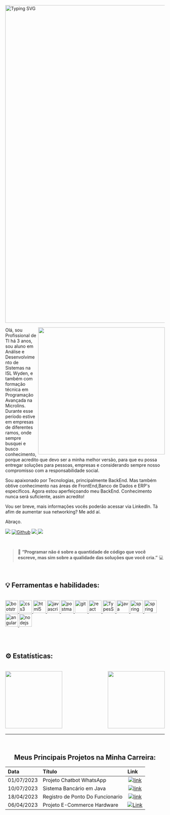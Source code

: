 <div>

  <a href="https://git.io/typing-svg"><img src="https://readme-typing-svg.demolab.com?font=Shadows+Into+Light&pause=1000&color=3BF74E&width=435&lines=Bem+vindo+ao+meu+portif%C3%B3lio" alt="Typing SVG" style='width: 1000px;'/></a>

  <img src="https://media.giphy.com/media/VlqKzQ96z6nutbmsyx/giphy.gif" width="400px" align="right" />
</div>


Olá, sou Profissional de TI há 3 anos, sou aluno em Análise e Desenvolvimento de Sistemas na ISL Wyden,
e também com formação técnica em Programação Avançada na Microlins.
Durante esse período estive em empresas de diferentes ramos, onde sempre busquei e busco conhecimento,
porque acredito que devo ser a minha melhor versão, para que eu possa entregar soluções para pessoas,
empresas e considerando sempre nosso compromisso com a responsabilidade social.

Sou apaixonado por Tecnologias, principalmente BackEnd. Mas também obtive conhecimento nas áreas de
FrontEnd,Banco de Dados e ERP's específicos. Agora estou aperfeiçoando meu BackEnd.
Conhecimento nunca será suficiente, assim acredito! 

Vou ser breve, mais informações vocês poderão acessar via LinkedIn. Tá afim de aumentar sua networking? Me add aí.

Abraço.

<a href="https://www.linkedin.com/in/leonardo-2864471b7/" target="_blank"><img src="https://img.shields.io/badge/-LinkedIn-%230077B5?style=for-the-badge&logo=linkedin&logoColor=white"></a>
[![Github](https://img.shields.io/badge/Github-FFF?style=for-the-badge&logo=github&logoColor=0E76A8)](https://github.com/LeonardoRSantos/) <a href =  "mailto:leonardoworkbench@gmail.com"><img src="https://img.shields.io/badge/Gmail-D14836?style=for-the-badge&logo=gmail&logoColor=white" target="_blank"> </a><a href="https://wa.me/5598983554269" target="_blank"><img src="https://img.shields.io/badge/WhatsApp-25D366?style=for-the-badge&logo=whatsapp&logoColor=white"></a>


<br>

> 🚀 **“Programar não é sobre a quantidade de código que você escreve, mas sim sobre a qualidade das soluções que você cria.”** 💻

<br>

<h2 align="left">
  💡 Ferramentas e habilidades:
</h2>

<br>

<div>
  <a href="https://getbootstrap.com" target="_blank" rel="noreferrer">
    <img src="https://skillicons.dev/icons?i=bootstrap"
    alt="bootstrap" width="40" height="40" /> </a>   
  <a href="https://www.w3schools.com/css/" target="_blank" rel="noreferrer"> 
    <img src="https://skillicons.dev/icons?i=css" 
    alt="css3" width="40" height="40" /> </a> 
  <a href="https://www.w3.org/html/" target="_blank" rel="noreferrer"> <img
      src="https://skillicons.dev/icons?i=html"
      alt="html5" width="40" height="40" /> </a> 
  <a href="https://developer.mozilla.org/en-US/docs/Web/JavaScript" target="_blank" rel="noreferrer"> <img
      src="https://skillicons.dev/icons?i=js"
      alt="javascript" width="40" height="40" /> </a>     
  <a href="www.postman.com" target="_blank" rel="noreferrer"> 
    <img src="https://skillicons.dev/icons?i=postman"
    alt="postman" width="40" height="40" /> </a>
  <a href="https://git-scm.com" target="_blank" rel="noreferrer"> 
    <img src="https://skillicons.dev/icons?i=git"
    alt="git" width="40" height="40" /> </a>   
  <a href="https://reactjs.org/" target="_blank" rel="noreferrer"> 
    <img src="https://skillicons.dev/icons?i=react"
    alt="react" width="40" height="40" /> </a>     
  <a href="https://www.typescriptlang.org" target="_blank" rel="noreferrer"> 
    <img src="https://skillicons.dev/icons?i=ts"
    alt="TypesScript" width="40" height="40" /> </a>
  <a href="https://www.java.com" target="_blank" rel="noreferrer"> 
    <img src="https://skillicons.dev/icons?i=java"
    alt="java" width="40" height="40" /> </a>
  <a href="https://spring.io/" target="_blank" rel="noreferrer"> 
    <img src="https://skillicons.dev/icons?i=spring"
    alt="spring" width="40" height="40" /> </a>
  <a href="https://www.postgresql.org/" target="_blank" rel="noreferrer"> 
    <img src="https://skillicons.dev/icons?i=postgres"
    alt="spring" width="40" height="40" /> </a>
  <a href="https://angular.io/" target="_blank" rel="noreferrer"> 
    <img src="https://skillicons.dev/icons?i=angular"
    alt="angular" width="40" height="40" /> </a>
  <a href="https://nodejs.org/en" target="_blank" rel="noreferrer"> 
    <img src="https://skillicons.dev/icons?i=nodejs"
    alt="nodejs" width="40" height="40" /> </a>

</hr>

<br><br>

<h2>⚙️ Estatísticas:</h2>

<br>

<img height="180em" align="left" src="https://github-readme-stats.vercel.app/api?username=LeonardoRSantos&show_icons=true&theme=tokyonight&include_all_commits=true&count_private=true"/>
<img height="180em" align="right" src="https://github-readme-stats.vercel.app/api/top-langs/?username=LeonardoRSantos&layout=compact&langs_count=7&theme=tokyonight"/>

<br><br><br><br><br><br><br><br><br><br>

<hr/>

<br>

<h2 align="center"> Meus Principais Projetos na Minha Carreira: </h2>

<div align="center">
<table>
  <thead>
    <tr align="left">
      <th>Data</th>
      <th>Título</th>
      <th>Link</th>
    </tr>
  </thead>
  <tbody align="left">
    <tr>
      <td>01/07/2023</td>
      <td>Projeto Chatbot WhatsApp</td>
      <td align="center">
        <a href="https://www.linkedin.com/feed/update/urn:li:activity:7102086409447968768/">
           <img align="center" alt="link" src="https://img.shields.io/badge/Link-30A3DC?style=for-the-badge">
        </a>
      </td>
    </tr>
    <tr>
      <td>10/07/2023</td>
      <td>Sistema Bancário em Java</td>
      <td align="center">
        <a href="https://www.linkedin.com/posts/leonardo-2864471b7_bank-appbank-java-activity-7101728452977831937-LMHI?utm_source=share&utm_medium=member_desktop">
           <img align="center" alt="link" src="https://img.shields.io/badge/Link-E94D5F?style=for-the-badge">
        </a>
      </td>
    </tr>
    <tr>
      <td>18/04/2023</td>
      <td>Registro de Ponto Do Funcionario</td>
      <td align="center">
        <a href="https://github.com/LeonardoRSantos/PontoFuncionarioJSF">
           <img align="center" alt="link" src="https://img.shields.io/badge/Link-30A3DC?style=for-the-badge">
        </a>
      </td>    
    </tr>
    <tr>
      <td>06/04/2023</td>
      <td>Projeto E-Commerce Hardware</td>
      <td align="center">
        <a href="https://github.com/LeonardoRSantos/E-commerceHardwareAngular">
           <img align="center" alt="Link" src="https://img.shields.io/badge/Link-E94D5F?style=for-the-badge">
        </a>
      </td>    
    </tr>
  </tbody>
  <tfoot></tfoot>
</table>
</div>


